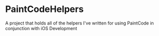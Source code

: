 # PaintCodeHelpers
A project that holds all of the helpers I've written for using PaintCode in conjunction with iOS Development

